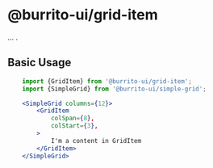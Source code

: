 # @burrito-ui/grid-item
... .

## Basic Usage
```jsx
    import {GridItem} from '@burrito-ui/grid-item';
    import {SimpleGrid} from '@burrito-ui/simple-grid';

    <SimpleGrid columns={12}>
        <GridItem
            colSpan={8},
            colStart={3},
        >
            I'm a content in GridItem
        </GridItem>
    </SimpleGrid>
```

